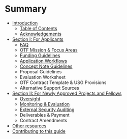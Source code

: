 # Summary

* [Introduction](README.md)
  * [Table of Contents](guide-usage.md)
  * [Acknowledgements](acknowledgements.md)
* [Section I: For Applicants](project-oversight.md)
  * [FAQ](faq.md)
  * [OTF Mission & Focus Areas](project-oversight/fellows.md)
  * [Funding Guidelines](project-oversight/service-partners.md)
  * [Application Workflows](application-types/labs.md)
  * [Concept Note Guidelines](concept-note-guidelines.md)
  * Proposal Guidelines
  * Evaluation Worksheet
  * OTF Contract Template & USG Provisions
  * Alternative Support Sources
* [Section II: For Newly Approved Projects and Fellows](specific-guidance.md)
  * [Oversight](specific-guidance/deploying-communications-infrastructure.md)
  * [Monitoring & Evaluation](specific-guidance/training-and-capacity-building-efforts.md)
  * [External Security Auditing](specific-guidance/country-limitations.md)
  * Deliverables & Payment
  * Contract Amendments
* [Other resources](other-guides.md)
* [Contributing to this guide](contributing.md)

